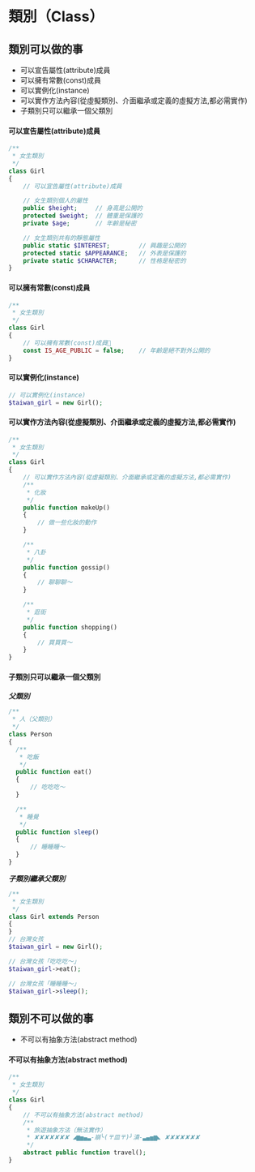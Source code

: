 # 類別（Class）

## 類別可以做的事

* 可以宣告屬性(attribute)成員
* 可以擁有常數(const)成員
* 可以實例化(instance)
* 可以實作方法內容(從虛擬類別、介面繼承或定義的虛擬方法,都必需實作)
* 子類別只可以繼承一個父類別

#### 可以宣告屬性(attribute)成員

```php
/**
 * 女生類別
 */
class Girl
{
    // 可以宣告屬性(attribute)成員

    // 女生類別個人的屬性
    public $height;     // 身高是公開的
    protected $weight;  // 體重是保護的
    private $age;       // 年齡是秘密

    // 女生類別共有的靜態屬性
    public static $INTEREST;        // 興趣是公開的
    protected static $APPEARANCE;   // 外表是保護的
    private static $CHARACTER;      // 性格是秘密的
}
```

#### 可以擁有常數(const)成員

```php
/**
 * 女生類別
 */
class Girl
{
    // 可以擁有常數(const)成員
    const IS_AGE_PUBLIC = false;    // 年齡是絕不對外公開的
}
```

#### 可以實例化(instance)

```php
// 可以實例化(instance)
$taiwan_girl = new Girl();
```

#### 可以實作方法內容(從虛擬類別、介面繼承或定義的虛擬方法,都必需實作)

```php
/**
 * 女生類別
 */
class Girl
{
    // 可以實作方法內容(從虛擬類別、介面繼承或定義的虛擬方法,都必需實作)
    /**
     * 化妝
     */
    public function makeUp()
    {
        // 做一些化妝的動作
    }

    /**
     * 八卦
     */
    public function gossip()
    {
        // 聊聊聊～
    }

    /**
     * 逛街
     */
    public function shopping()
    {
        // 買買買～
    }
}
```

#### 子類別只可以繼承一個父類別

***父類別***

```php
/**
 * 人（父類別）
 */
class Person
{
  /**
   * 吃飯
   */
  public function eat()
  {
      // 吃吃吃～
  }

  /**
   * 睡覺
   */
  public function sleep()
  {
      // 睡睡睡～
  }
}
```

***子類別繼承父類別***

```php
/**
 * 女生類別
 */
class Girl extends Person
{
}
// 台灣女孩
$taiwan_girl = new Girl();

// 台灣女孩「吃吃吃～」
$taiwan_girl->eat();

// 台灣女孩「睡睡睡～」
$taiwan_girl->sleep();
```

## 類別不可以做的事

* 不可以有抽象方法(abstract method)

#### 不可以有抽象方法(abstract method)

```php
/**
 * 女生類別
 */
class Girl
{
    // 不可以有抽象方法(abstract method)
    /**
     * 旅遊抽象方法（無法實作）
     * ✘✘✘✘✘✘✘ ◢▆▅▄▃-崩╰(〒皿〒)╯潰-▃▄▅▆◣ ✘✘✘✘✘✘✘
     */
    abstract public function travel();
}
```
